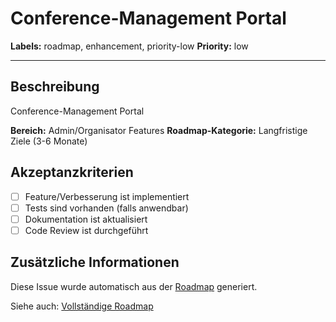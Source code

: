 # Conference-Management Portal

**Labels:** roadmap, enhancement, priority-low
**Priority:** low

---

## Beschreibung

Conference-Management Portal

**Bereich:** Admin/Organisator Features
**Roadmap-Kategorie:** Langfristige Ziele (3-6 Monate)

## Akzeptanzkriterien

- [ ] Feature/Verbesserung ist implementiert
- [ ] Tests sind vorhanden (falls anwendbar)
- [ ] Dokumentation ist aktualisiert
- [ ] Code Review ist durchgeführt

## Zusätzliche Informationen

Diese Issue wurde automatisch aus der [Roadmap](../ROADMAP.md) generiert.

Siehe auch: [Vollständige Roadmap](../ROADMAP.md)